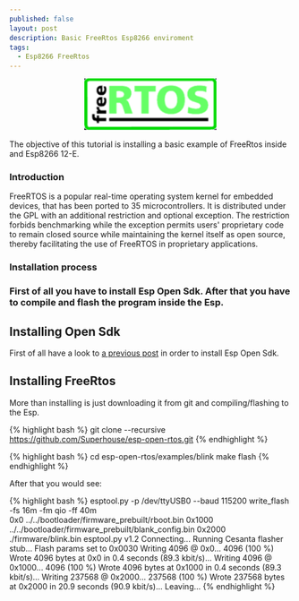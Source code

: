 ```yaml
---
published: false
layout: post
description: Basic FreeRtos Esp8266 enviroment
tags:
  - Esp8266 FreeRtos
---
```

<center><img src="/images/freeRtos.png" width="236" height="92"></center>

The objective of this tutorial is installing a basic example of FreeRtos inside and Esp8266 12-E.  

<h3>Introduction </h3>
FreeRTOS is a popular real-time operating system kernel for embedded devices, that has been ported to 35 microcontrollers. It is distributed under the GPL with an additional restriction and optional exception. The restriction forbids benchmarking while the exception permits users' proprietary code to remain closed source while maintaining the kernel itself as open source, thereby facilitating the use of FreeRTOS in proprietary applications.

<!-- more -->

<h3>Installation process<h3>
First of all you have to install Esp Open Sdk. After that you have to compile and flash the program inside the Esp.

<h2>Installing Open Sdk </h2>
First of all have a look to <a href="/_posts/esp8266-openSdk/" target="_blank">a previous post</a> in order to install Esp Open Sdk.

<h2>Installing FreeRtos</h2>
More than installing is just downloading it from git and compiling/flashing to the Esp.

{% highlight bash %}
git clone --recursive https://github.com/Superhouse/esp-open-rtos.git
{% endhighlight %}

{% highlight bash %}
cd esp-open-rtos/examples/blink 
make flash
{% endhighlight %}

After that you would see:

{% highlight bash %}
esptool.py -p /dev/ttyUSB0 --baud 115200 write_flash -fs 16m -fm qio -ff 40m \
	0x0 ../../bootloader/firmware_prebuilt/rboot.bin 0x1000 ../../bootloader/firmware_prebuilt/blank_config.bin 0x2000 ./firmware/blink.bin 
esptool.py v1.2
Connecting...
Running Cesanta flasher stub...
Flash params set to 0x0030
Writing 4096 @ 0x0... 4096 (100 %)
Wrote 4096 bytes at 0x0 in 0.4 seconds (89.3 kbit/s)...
Writing 4096 @ 0x1000... 4096 (100 %)
Wrote 4096 bytes at 0x1000 in 0.4 seconds (89.3 kbit/s)...
Writing 237568 @ 0x2000... 237568 (100 %)
Wrote 237568 bytes at 0x2000 in 20.9 seconds (90.9 kbit/s)...
Leaving...
{% endhighlight %}

